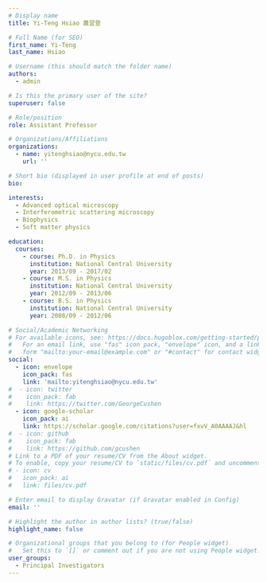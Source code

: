 ```yaml
---
# Display name
title: Yi-Teng Hsiao 蕭翌登

# Full Name (for SEO)
first_name: Yi-Teng
last_name: Hsiao

# Username (this should match the folder name)
authors:
  - admin

# Is this the primary user of the site?
superuser: false

# Role/position
role: Assistant Professor

# Organizations/Affiliations
organizations:
  - name: yitenghsiao@nycu.edu.tw
    url: ''

# Short bio (displayed in user profile at end of posts)
bio: 

interests:
  - Advanced optical microscopy
  - Interferometric scattering microscopy
  - Biophysics
  - Soft matter physics

education:
  courses:
    - course: Ph.D. in Physics
      institution: National Central University
      year: 2013/09 - 2017/02
    - course: M.S. in Physics
      institution: National Central University
      year: 2012/09 - 2013/06
    - course: B.S. in Physics
      institution: National Central University
      year: 2008/09 - 2012/06

# Social/Academic Networking
# For available icons, see: https://docs.hugoblox.com/getting-started/page-builder/#icons
#   For an email link, use "fas" icon pack, "envelope" icon, and a link in the
#   form "mailto:your-email@example.com" or "#contact" for contact widget.
social:
  - icon: envelope
    icon_pack: fas
    link: 'mailto:yitenghsiao@nycu.edu.tw'
#  - icon: twitter
#    icon_pack: fab
#    link: https://twitter.com/GeorgeCushen
  - icon: google-scholar
    icon_pack: ai
    link: https://scholar.google.com/citations?user=fxvV_A0AAAAJ&hl
#  - icon: github
#    icon_pack: fab
#    link: https://github.com/gcushen
# Link to a PDF of your resume/CV from the About widget.
# To enable, copy your resume/CV to `static/files/cv.pdf` and uncomment the lines below.
# - icon: cv
#   icon_pack: ai
#   link: files/cv.pdf

# Enter email to display Gravatar (if Gravatar enabled in Config)
email: ''

# Highlight the author in author lists? (true/false)
highlight_name: false

# Organizational groups that you belong to (for People widget)
#   Set this to `[]` or comment out if you are not using People widget.
user_groups:
  - Principal Investigators
---
```



<!-- Dr. Yi-Teng Hsiao is currently a principal investigator at the Department of Electrophysics, National Yang Ming Chiao Tung University (NYCU), in Taiwan. -->